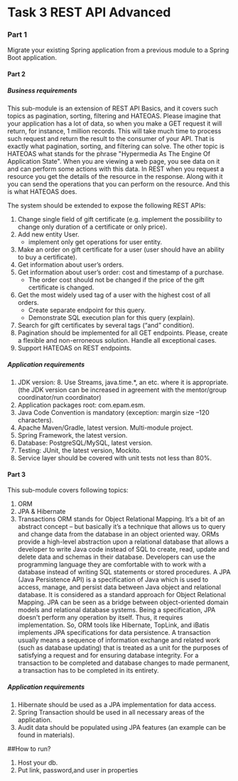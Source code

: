 # Task 3 REST API Advanced

### Part 1

Migrate your existing Spring application from a previous module to a Spring Boot application.

#### Part 2

##### Business requirements

This sub-module is an extension of REST API Basics, and it covers such topics as pagination, sorting, filtering and HATEOAS. Please imagine that your application has a lot of data, so when you make a GET request it will return, for instance, 1 million records. This will take much time to process such request and return the result to the consumer of your API. That is exactly what pagination, sorting, and filtering can solve. The other topic is HATEOAS what stands for the phrase "Hypermedia As The Engine Of Application State". When you are viewing a web page, you see data on it and can perform some actions with this data. In REST when you request a resource you get the details of the resource in the response. Along with it you can send the operations that you can perform on the resource. And this is what HATEOAS does.

The system should be extended to expose the following REST APIs: 
1. Change single field of gift certificate (e.g. implement the possibility to change only duration of a certificate or only price). 
2. Add new entity User.
   * implement only get operations for user entity.
3. Make an order on gift certificate for a user (user should have an ability to buy a certificate).
4. Get information about user’s orders. 
5. Get information about user’s order: cost and timestamp of a purchase.
   * The order cost should not be changed if the price of the gift certificate is changed.
6. Get the most widely used tag of a user with the highest cost of all orders.
   * Create separate endpoint for this query.
   * Demonstrate SQL execution plan for this query (explain).
7. Search for gift certificates by several tags (“and” condition).
8. Pagination should be implemented for all GET endpoints. Please, create a flexible and non-erroneous solution. Handle all exceptional cases. 
9. Support HATEOAS on REST endpoints.

##### Application requirements

1. JDK version: 8. Use Streams, java.time.*, an etc. where it is appropriate. (the JDK version can be increased in agreement with the mentor/group coordinator/run coordinator)
2. Application packages root: com.epam.esm.
3. Java Code Convention is mandatory (exception: margin size –120 characters).
4. Apache Maven/Gradle, latest version. Multi-module project.
5. Spring Framework, the latest version.
6. Database: PostgreSQL/MySQL, latest version.
7. Testing: JUnit, the latest version, Mockito.
8. Service layer should be covered with unit tests not less than 80%.

#### Part 3

This sub-module covers following topics:
1. ORM
2. JPA & Hibernate
3. Transactions
ORM stands for Object Relational Mapping. It’s a bit of an abstract concept – but basically it’s a technique that allows us to query and change data from the database in an object oriented way. ORMs provide a high-level abstraction upon a relational database that allows a developer to write Java code instead of SQL to create, read, update and delete data and schemas in their database. Developers can use the programming language they are comfortable with to work with a database instead of writing SQL statements or stored procedures. A JPA (Java Persistence API) is a specification of Java which is used to access, manage, and persist data between Java object and relational database. It is considered as a standard approach for Object Relational Mapping. JPA can be seen as a bridge between object-oriented domain models and relational database systems. Being a specification, JPA doesn't perform any operation by itself. Thus, it requires implementation. So, ORM tools like Hibernate, TopLink, and iBatis implements JPA specifications for data persistence. A transaction usually means a sequence of information exchange and related work (such as database updating) that is treated as a unit for the purposes of satisfying a request and for ensuring database integrity. For a transaction to be completed and database changes to made permanent, a transaction has to be completed in its entirety.

##### Application requirements

1. Hibernate should be used as a JPA implementation for data access.
2. Spring Transaction should be used in all necessary areas of the application.
3. Audit data should be populated using JPA features (an example can be found in materials).

##How to run?
1. Host your db.
2. Put link, password,and user in properties
